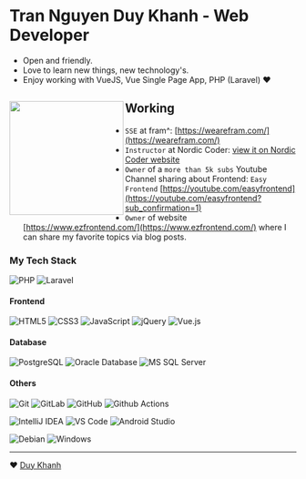 # Tran Nguyen Duy Khanh - Web Developer

- Open and friendly.
- Love to learn new things, new technology's.
- Enjoy working with VueJS, Vue Single Page App, PHP (Laravel) ❤

## Working <a href="https://github.com/paulnguyen-mn"><img align="left" width="auto" height="200" src="https://res.cloudinary.com/easy-frontend/image/upload/v1598840300/blog/programming_hgngx9.png"></a>

- `SSE` at fram^: [https://wearefram.com/](https://wearefram.com/)
- `Instructor` at Nordic Coder: [view it on Nordic Coder website](https://nordiccoder.com/khoa-hoc/khoa-hoc-web-front-end-development/)
- `Owner` of a `more than 5k subs` Youtube Channel sharing about Frontend: `Easy Frontend` [https://youtube.com/easyfrontend](https://youtube.com/easyfrontend?sub_confirmation=1)
- `Owner` of website [https://www.ezfrontend.com/](https://www.ezfrontend.com/) where I can share my favorite topics via blog posts.
### My Tech Stack
![PHP](https://img.shields.io/badge/-PHP-FFFFF0?style=flat-square&logo=PHP)
![Laravel](https://img.shields.io/badge/-Laravel-FFFFFF?style=flat-square&logo=Laravel)

#### Frontend
![HTML5](https://img.shields.io/badge/-HTML5-%23E44D27?style=flat-square&logo=html5&logoColor=ffffff)
![CSS3](https://img.shields.io/badge/-CSS3-%231572B6?style=flat-square&logo=css3)
![JavaScript](https://img.shields.io/badge/-JavaScript-%23F7DF1C?style=flat-square&logo=javascript&logoColor=000000&labelColor=%23F7DF1C&color=%23FFCE5A)
![jQuery](https://img.shields.io/badge/-jQuery-white?style=flat-square&logo=jQuery&logoColor=blue)
![Vue.js](https://img.shields.io/badge/-Vue.js-black?style=flat-square&logo=Vue.js)

#### Database
![PostgreSQL](https://img.shields.io/badge/-PostgreSQL-336791?style=flat-square&logo=postgresql)
![Oracle Database](http://img.shields.io/badge/-Oracle-DD0031?style=flat-square&logo=oracle)
![MS SQL Server](http://img.shields.io/badge/-MS%20SQL%20Server-CC2927?style=flat-square&logo=microsoft-sql-server&logoColor=ffffff)

#### Others
![Git](https://img.shields.io/badge/-Git-%23F05032?style=flat-square&logo=git&logoColor=%23ffffff)
![GitLab](https://img.shields.io/badge/-GitLab-FCA121?style=flat-square&logo=gitlab)
![GitHub](https://img.shields.io/badge/-GitHub-181717?style=flat-square&logo=github)
![Github Actions](http://img.shields.io/badge/-Github%20Actions-2088FF?style=flat-square&logo=github-actions&logoColor=ffffff)

![IntelliJ IDEA](http://img.shields.io/badge/-IntelliJ%20IDEA-000000?style=flat-square&logo=intellij-idea&logoColor=ffffff)
![VS Code](http://img.shields.io/badge/-VS%20Code-007ACC?style=flat-square&logo=visual-studio-code&logoColor=ffffff)
![Android Studio](http://img.shields.io/badge/-Android%20Studio-3DDC84?style=flat-square&logo=android-studio&logoColor=ffffff)

![Debian](http://img.shields.io/badge/-Debian-A81D33?style=flat-square&logo=debian&logoColor=ffffff)
![Windows](http://img.shields.io/badge/-Windows-0078D6?style=flat-square&logo=windows&logoColor=ffffff)

---
&hearts; [Duy Khanh](https://github.com/tndk16072003)
